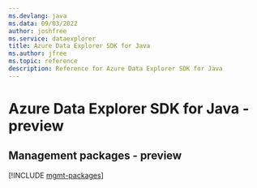 ```yaml
---
ms.devlang: java
ms.data: 09/03/2022
author: joshfree
ms.service: dataexplorer
title: Azure Data Explorer SDK for Java
ms.author: jfree
ms.topic: reference
description: Reference for Azure Data Explorer SDK for Java
---
```

# Azure Data Explorer SDK for Java - preview

## Management packages - preview
[!INCLUDE [mgmt-packages](data-explorer-mgmt-index.md)]
